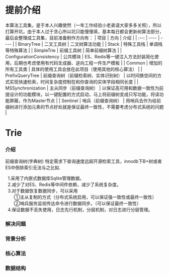 # 提前介绍
本算法工具集，是于本人兴趣使然（一年工作经验小老弟请大家多多关照），所以打算开坑，由于本人过于贪心所以坑只能慢慢填，基本每日都会更新树算法部分，最后会整理成工具集，目前准备制作方向有：
|   项目   |   方向   |   介绍   |
| :--: | ---- | ---- |
|   BinaryTree   |   二叉工具树   |   二叉树算法功能   |
|   Stack   |   特殊工具栈   |   单调栈等特殊算法   |
|   SimpleTrie   |   前缀工具树   |   简单前缀树算法   |
|   ConfigurationConsistency   |   公共模块   |   ES、Redis等一键注入方法封装简化使用，后期也考虑使用有代码生成器、逆向工程一件生产模板   |
|   Common   |   增加的所有工具类   |   具体的使用工具会放在此项目（使用其他的核心算法）   |
|   PrefixQueryTree   |   前缀查询树（前缀检索树、实体识别树）   |   以时间换空间的方式实现快速检索，时间复杂度控制在和你查询的实体字段相同长度   |
|   MSSynchronization   |   主从同步（前缀查询树）   |   以保证高可用和数据一致性为前提设计的功能模块，以一键配置的方式启动，马上将前缀树变成只写功能，将读功能屏蔽，作为Master节点   |
|   Sentinel   |   哨兵（前缀查询树）   |   用哨兵去作为给前缀树进行添加元素的节点好处就是保证最终一致性，不需要考虑分布式系统的问题   |

# Trie
### 介绍
前缀查询树(字典树) 特定需求下查询速度远超开源检索工具，innodb下B+树或者ES中倒排索引无法与之比拟.
  
&nbsp;&nbsp;1.采用了内嵌式数据库Sqlite管理数据。  
&nbsp;&nbsp;2.减少了对ES、Redis等中间件依赖，减少了系统复杂度。  
&nbsp;&nbsp;3.对于数据恢复数据同步，可以采用  
&nbsp;&nbsp;&nbsp;&nbsp;&nbsp;&nbsp;  ①主从复制的方式（分布式系统启用，可以保证强一致性或最终一致性）  
&nbsp;&nbsp;&nbsp;&nbsp;&nbsp;&nbsp;  ②哨兵服务监视传达命令进行数据同步。（可以保证最终一致性）  
&nbsp;&nbsp;4.保证数据不丢失使用，日志先行机制，分层机制，对日志进行分层管理。  


### 解决问题

### 背景分析

### 核心算法

### 数据结构
